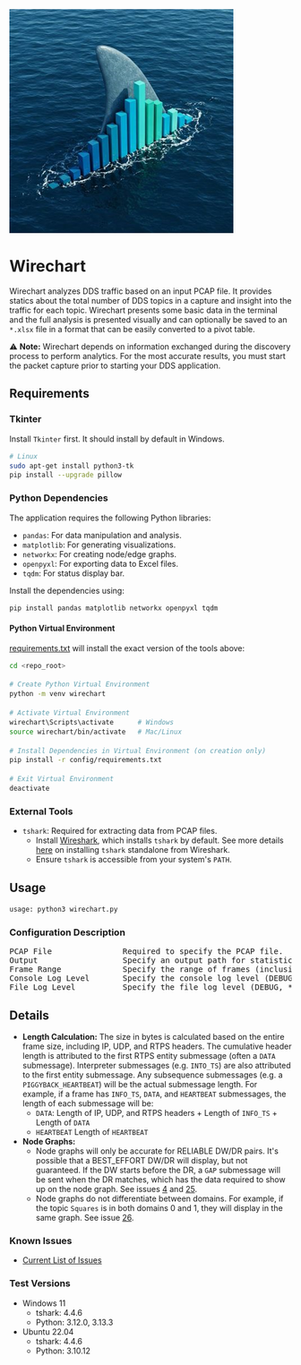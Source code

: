 <img src="./img/wirechart_icon.png">

# Wirechart

Wirechart analyzes DDS traffic based on an input PCAP file.  It provides statics about the total number of DDS topics in a capture and insight into the traffic for each topic.  Wirechart presents some basic data in the terminal and the full analysis is presented visually and can optionally be saved to an `*.xlsx` file in a format that can be easily converted to a pivot table.

⚠️ **Note:** Wirechart depends on information exchanged during the discovery process to perform analytics. For the most accurate results, you must start the packet capture prior to starting your DDS application.

## Requirements

### Tkinter

Install `Tkinter` first.  It should install by default in Windows.

```bash
# Linux
sudo apt-get install python3-tk
pip install --upgrade pillow
```

### Python Dependencies
The application requires the following Python libraries:

- `pandas`: For data manipulation and analysis.
- `matplotlib`: For generating visualizations.
- `networkx`: For creating node/edge graphs.
- `openpyxl`: For exporting data to Excel files.
- `tqdm`: For status display bar.

Install the dependencies using:

```bash
pip install pandas matplotlib networkx openpyxl tqdm
```
#### Python Virtual Environment
[requirements.txt](./config/requirements.txt) will install the exact version of the tools above:

```bash
cd <repo_root>

# Create Python Virtual Environment
python -m venv wirechart

# Activate Virtual Environment
wirechart\Scripts\activate      # Windows
source wirechart/bin/activate   # Mac/Linux

# Install Dependencies in Virtual Environment (on creation only)
pip install -r config/requirements.txt

# Exit Virtual Environment
deactivate
```

### External Tools

- `tshark`: Required for extracting data from PCAP files.
    - Install [Wireshark](https://www.wireshark.org/download.html), which installs `tshark` by default.  See more details [here](https://tshark.dev/setup/install/) on installing `tshark` standalone from Wireshark.
    - Ensure `tshark` is accessible from your system's `PATH`.

## Usage

```bash
usage: python3 wirechart.py
```

### Configuration Description

<pre>
PCAP File               Required to specify the PCAP file.
Output                  Specify an output path for statistics and logs.  Default is 'output'.
Frame Range             Specify the range of frames (inclusive) to analyze.  Default is all frames.
Console Log Level       Specify the console log level (DEBUG, INFO, WARNING, *ERROR*, CRITICAL).
File Log Level          Specify the file log level (DEBUG, *INFO*, WARNING, ERROR, CRITICAL).
</pre>

## Details

- **Length Calculation:** The size in bytes is calculated based on the entire frame size, including IP, UDP, and RTPS headers.  The cumulative header length is attributed to the first RTPS entity submessage (often a `DATA` submessage).  Interpreter submessages (e.g. `INTO_TS`) are also attributed to the first entity submessage.  Any subsequence submessages (e.g. a `PIGGYBACK_HEARTBEAT`) will be the actual submessage length.  For example, if a frame has `INFO_TS`, `DATA`, and `HEARTBEAT` submessages, the length of each submessage will be:
    - `DATA`: Length of IP, UDP, and RTPS headers + Length of `INFO_TS` + Length of `DATA`
    - `HEARTBEAT` Length of `HEARTBEAT`
- **Node Graphs:**
    - Node graphs will only be accurate for RELIABLE DW/DR pairs.  It's possible that a BEST_EFFORT DW/DR will display, but not guaranteed.  If the DW starts before the DR, a `GAP` submessage will be sent when the DR matches, which has the data required to show up on the node graph. See issues [4](https://github.com/rticommunity/rti-wirechart/issues/4) and [25](https://github.com/rticommunity/rti-wirechart/issues/25).
    - Node graphs do not differentiate between domains.  For example, if the topic `Squares` is in both domains 0 and 1, they will display in the same graph. See issue [26](https://github.com/rticommunity/rti-wirechart/issues/26).

### Known Issues

- [Current List of Issues](https://github.com/rticommunity/rti-wirechart/issues)

### Test Versions

- Windows 11
    - tshark: 4.4.6
    - Python: 3.12.0, 3.13.3
- Ubuntu 22.04
    - tshark: 4.4.6
    - Python: 3.10.12